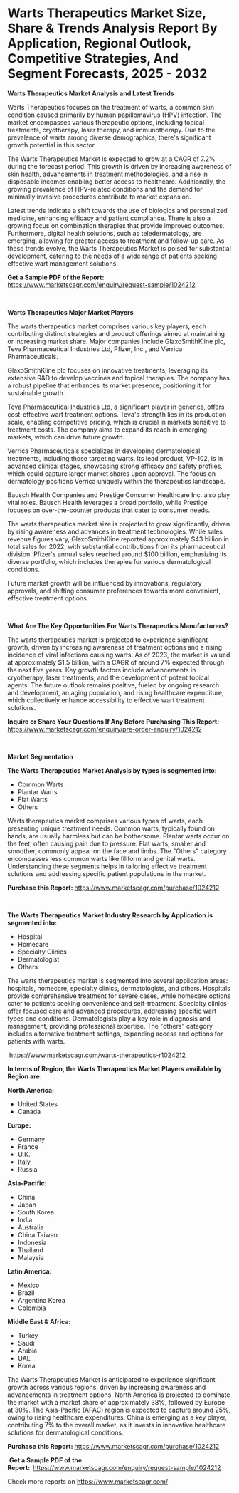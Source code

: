 <p><h1>Warts Therapeutics Market Size, Share & Trends Analysis Report By Application, Regional Outlook, Competitive Strategies, And Segment Forecasts, 2025 - 2032</h1></p><p><strong>Warts Therapeutics Market Analysis and Latest Trends</strong></p>
<p><p>Warts Therapeutics focuses on the treatment of warts, a common skin condition caused primarily by human papillomavirus (HPV) infection. The market encompasses various therapeutic options, including topical treatments, cryotherapy, laser therapy, and immunotherapy. Due to the prevalence of warts among diverse demographics, there's significant growth potential in this sector.</p><p>The Warts Therapeutics Market is expected to grow at a CAGR of 7.2% during the forecast period. This growth is driven by increasing awareness of skin health, advancements in treatment methodologies, and a rise in disposable incomes enabling better access to healthcare. Additionally, the growing prevalence of HPV-related conditions and the demand for minimally invasive procedures contribute to market expansion.</p><p>Latest trends indicate a shift towards the use of biologics and personalized medicine, enhancing efficacy and patient compliance. There is also a growing focus on combination therapies that provide improved outcomes. Furthermore, digital health solutions, such as teledermatology, are emerging, allowing for greater access to treatment and follow-up care. As these trends evolve, the Warts Therapeutics Market is poised for substantial development, catering to the needs of a wide range of patients seeking effective wart management solutions.</p></p>
<p><strong>Get a Sample PDF of the Report:&nbsp;</strong> <a href="https://www.marketscagr.com/enquiry/request-sample/1024212?utm_campaign=3169&utm_medium=2&utm_source=Github&utm_content=ia&utm_term=05032025&utm_id=warts-therapeutics">https://www.marketscagr.com/enquiry/request-sample/1024212</a></p>
<p>&nbsp;</p>
<p><strong>Warts Therapeutics Major Market Players</strong></p>
<p><p>The warts therapeutics market comprises various key players, each contributing distinct strategies and product offerings aimed at maintaining or increasing market share. Major companies include GlaxoSmithKline plc, Teva Pharmaceutical Industries Ltd, Pfizer, Inc., and Verrica Pharmaceuticals.</p><p>GlaxoSmithKline plc focuses on innovative treatments, leveraging its extensive R&D to develop vaccines and topical therapies. The company has a robust pipeline that enhances its market presence, positioning it for sustainable growth.</p><p>Teva Pharmaceutical Industries Ltd, a significant player in generics, offers cost-effective wart treatment options. Teva's strength lies in its production scale, enabling competitive pricing, which is crucial in markets sensitive to treatment costs. The company aims to expand its reach in emerging markets, which can drive future growth.</p><p>Verrica Pharmaceuticals specializes in developing dermatological treatments, including those targeting warts. Its lead product, VP-102, is in advanced clinical stages, showcasing strong efficacy and safety profiles, which could capture larger market shares upon approval. The focus on dermatology positions Verrica uniquely within the therapeutics landscape.</p><p>Bausch Health Companies and Prestige Consumer Healthcare Inc. also play vital roles. Bausch Health leverages a broad portfolio, while Prestige focuses on over-the-counter products that cater to consumer needs. </p><p>The warts therapeutics market size is projected to grow significantly, driven by rising awareness and advances in treatment technologies. While sales revenue figures vary, GlaxoSmithKline reported approximately $43 billion in total sales for 2022, with substantial contributions from its pharmaceutical division. Pfizer's annual sales reached around $100 billion, emphasizing its diverse portfolio, which includes therapies for various dermatological conditions.</p><p>Future market growth will be influenced by innovations, regulatory approvals, and shifting consumer preferences towards more convenient, effective treatment options.</p></p>
<p>&nbsp;</p>
<p><strong>What Are The Key Opportunities For Warts Therapeutics Manufacturers?</strong></p>
<p><p>The warts therapeutics market is projected to experience significant growth, driven by increasing awareness of treatment options and a rising incidence of viral infections causing warts. As of 2023, the market is valued at approximately $1.5 billion, with a CAGR of around 7% expected through the next five years. Key growth factors include advancements in cryotherapy, laser treatments, and the development of potent topical agents. The future outlook remains positive, fueled by ongoing research and development, an aging population, and rising healthcare expenditure, which collectively enhance accessibility to effective wart treatment solutions.</p></p>
<p><strong>Inquire or Share Your Questions If Any Before Purchasing This Report:</strong> <a href="https://www.marketscagr.com/enquiry/pre-order-enquiry/1024212?utm_campaign=3169&utm_medium=2&utm_source=Github&utm_content=ia&utm_term=05032025&utm_id=warts-therapeutics">https://www.marketscagr.com/enquiry/pre-order-enquiry/1024212</a></p>
<p>&nbsp;</p>
<p><strong>Market Segmentation</strong></p>
<p><strong>The Warts Therapeutics Market Analysis by types is segmented into:</strong></p>
<p><ul><li>Common Warts</li><li>Plantar Warts</li><li>Flat Warts</li><li>Others</li></ul></p>
<p><p>Warts therapeutics market comprises various types of warts, each presenting unique treatment needs. Common warts, typically found on hands, are usually harmless but can be bothersome. Plantar warts occur on the feet, often causing pain due to pressure. Flat warts, smaller and smoother, commonly appear on the face and limbs. The "Others" category encompasses less common warts like filiform and genital warts. Understanding these segments helps in tailoring effective treatment solutions and addressing specific patient populations in the market.</p></p>
<p><strong>Purchase this Report:&nbsp;</strong><a href="https://www.marketscagr.com/purchase/1024212?utm_campaign=3169&utm_medium=2&utm_source=Github&utm_content=ia&utm_term=05032025&utm_id=warts-therapeutics">https://www.marketscagr.com/purchase/1024212</a></p>
<p>&nbsp;</p>
<p><strong>The Warts Therapeutics Market Industry Research by Application is segmented into:</strong></p>
<p><ul><li>Hospital</li><li>Homecare</li><li>Specialty Clinics</li><li>Dermatologist</li><li>Others</li></ul></p>
<p><p>The warts therapeutics market is segmented into several application areas: hospitals, homecare, specialty clinics, dermatologists, and others. Hospitals provide comprehensive treatment for severe cases, while homecare options cater to patients seeking convenience and self-treatment. Specialty clinics offer focused care and advanced procedures, addressing specific wart types and conditions. Dermatologists play a key role in diagnosis and management, providing professional expertise. The "others" category includes alternative treatment settings, expanding access and options for patients with warts.</p></p>
<p><a href="https://www.marketscagr.com/warts-therapeutics-r1024212?utm_campaign=3169&utm_medium=2&utm_source=Github&utm_content=ia&utm_term=05032025&utm_id=warts-therapeutics">&nbsp;https://www.marketscagr.com/warts-therapeutics-r1024212</a></p>
<p><strong>In terms of Region, the Warts Therapeutics Market Players available by Region are:</strong></p>
<p>
    <p> <strong> North America: </strong>
        <ul>
            <li>United States</li>
            <li>Canada</li>
        </ul>
        </p> 
    <p> <strong> Europe: </strong>
        <ul>
            <li>Germany</li>
            <li>France</li>
            <li>U.K.</li>
            <li>Italy</li>
            <li>Russia</li>
        </ul>
        </p> 
    <p> <strong> Asia-Pacific: </strong>
        <ul>
            <li>China</li>
            <li>Japan</li>
            <li>South Korea</li>
            <li>India</li>
            <li>Australia</li>
            <li>China Taiwan</li>
            <li>Indonesia</li>
            <li>Thailand</li>
            <li>Malaysia</li>
        </ul>
        </p> 
    <p> <strong> Latin America: </strong>
        <ul>
            <li>Mexico</li>
            <li>Brazil</li>
            <li>Argentina Korea</li>
            <li>Colombia</li>
        </ul>
        </p> 
    <p> <strong> Middle East & Africa: </strong>
        <ul>
            <li>Turkey</li>
            <li>Saudi</li>
            <li>Arabia</li>
            <li>UAE</li>
            <li>Korea</li>
        </ul>
    </p>
    </p>
<p><p>The Warts Therapeutics Market is anticipated to experience significant growth across various regions, driven by increasing awareness and advancements in treatment options. North America is projected to dominate the market with a market share of approximately 38%, followed by Europe at 30%. The Asia-Pacific (APAC) region is expected to capture around 25%, owing to rising healthcare expenditures. China is emerging as a key player, contributing 7% to the overall market, as it invests in innovative healthcare solutions for dermatological conditions.</p></p>
<p><strong>Purchase this Report: </strong><a href="https://www.marketscagr.com/purchase/1024212?utm_campaign=3169&utm_medium=2&utm_source=Github&utm_content=ia&utm_term=05032025&utm_id=warts-therapeutics">https://www.marketscagr.com/purchase/1024212</a></p>
<p>&nbsp;<strong>Get a Sample PDF of the Report:&nbsp;&nbsp;</strong><a href="https://www.marketscagr.com/enquiry/request-sample/1024212?utm_campaign=3169&utm_medium=2&utm_source=Github&utm_content=ia&utm_term=05032025&utm_id=warts-therapeutics">https://www.marketscagr.com/enquiry/request-sample/1024212</a></p>
<p><strong></strong></p>
<p>Check more reports on <a href="https://www.marketscagr.com/?utm_campaign=3169&utm_medium=2&utm_source=Github&utm_content=ia&utm_term=05032025&utm_id=warts-therapeutics">https://www.marketscagr.com/</a></p>